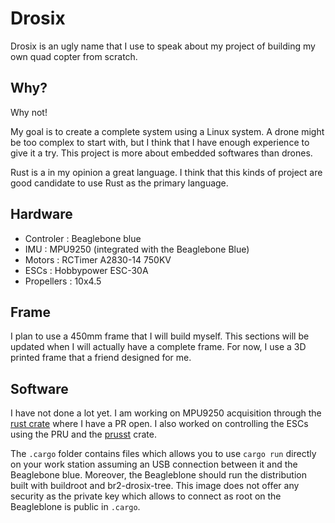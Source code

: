 # Drosix

Drosix is an ugly name that I use to speak about my project of building my own 
quad copter from scratch.

## Why?

Why not!

My goal is to create a complete system using a Linux system. A drone might be
too complex to start with, but I think that I have enough experience to give it 
a try. This project is more about embedded softwares than drones.

Rust is a in my opinion a great language. I think that this kinds of project are 
good candidate to use Rust as the primary language.

## Hardware

* Controler : Beaglebone blue
* IMU : MPU9250 (integrated with the Beaglebone Blue)
* Motors : RCTimer A2830-14 750KV
* ESCs : Hobbypower ESC-30A
* Propellers : 10x4.5

## Frame

I plan to use a 450mm frame that I will build myself. This sections will be 
updated when I will actually have a complete frame. For now, I use a 3D printed 
frame that a friend designed for me.

## Software

I have not done a lot yet. I am working on MPU9250 acquisition through the 
[rust crate](https://github.com/coptrust/mpu9250) where I have a PR open. I also 
worked on controlling the ESCs using the PRU and the 
[prusst](https://github.com/sbarral/prusst) crate.

The `.cargo` folder contains files which allows you to use `cargo run` directly 
on your work station assuming an USB connection between it and the Beaglebone 
blue. Moreover, the Beagleblone should run the distribution built with buildroot 
and br2-drosix-tree. This image does not offer any security as the private key 
which allows to connect as root on the Beagleblone is public in `.cargo`.
